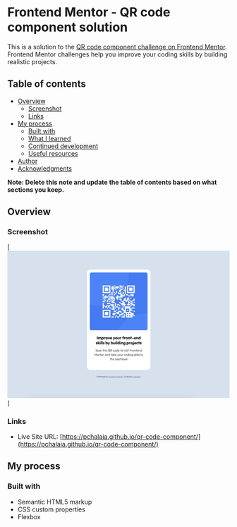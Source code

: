 # Frontend Mentor - QR code component solution

This is a solution to the [QR code component challenge on Frontend Mentor](https://www.frontendmentor.io/challenges/qr-code-component-iux_sIO_H). Frontend Mentor challenges help you improve your coding skills by building realistic projects. 

## Table of contents

- [Overview](#overview)
  - [Screenshot](#screenshot)
  - [Links](#links)
- [My process](#my-process)
  - [Built with](#built-with)
  - [What I learned](#what-i-learned)
  - [Continued development](#continued-development)
  - [Useful resources](#useful-resources)
- [Author](#author)
- [Acknowledgments](#acknowledgments)

**Note: Delete this note and update the table of contents based on what sections you keep.**

## Overview

### Screenshot

[![./screenshot.jpg](https://github.com/pchalaia/qr-code-component/blob/main/images/screenshot.jpg)]

### Links
- Live Site URL: [https://pchalaia.github.io/qr-code-component/](https://pchalaia.github.io/qr-code-component/)

## My process

### Built with

- Semantic HTML5 markup
- CSS custom properties
- Flexbox
